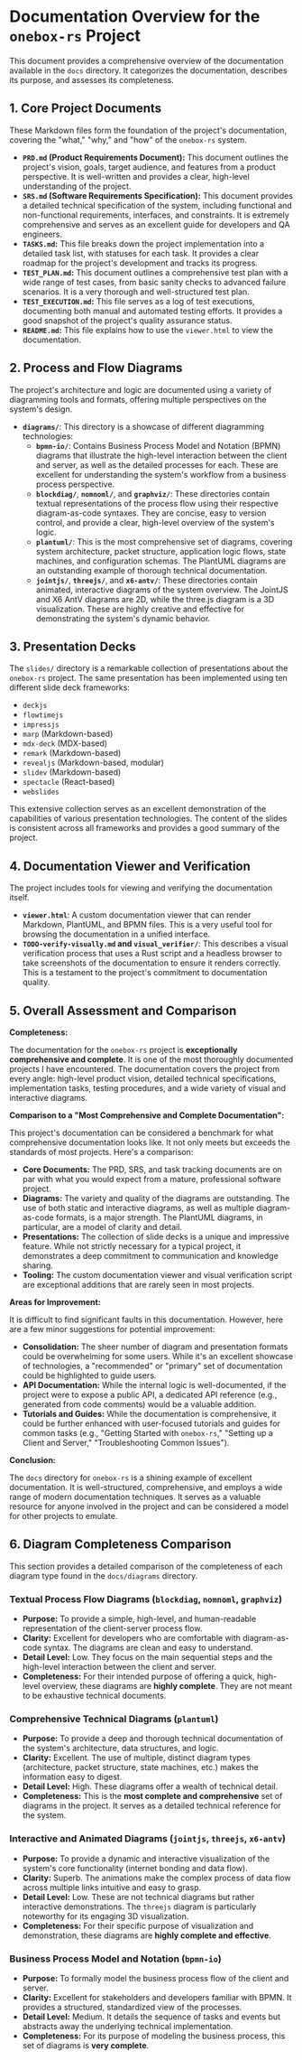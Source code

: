 # Documentation Overview for the `onebox-rs` Project

This document provides a comprehensive overview of the documentation available in the `docs` directory. It categorizes the documentation, describes its purpose, and assesses its completeness.

## 1. Core Project Documents

These Markdown files form the foundation of the project's documentation, covering the "what," "why," and "how" of the `onebox-rs` system.

*   **`PRD.md` (Product Requirements Document):** This document outlines the project's vision, goals, target audience, and features from a product perspective. It is well-written and provides a clear, high-level understanding of the project.
*   **`SRS.md` (Software Requirements Specification):** This document provides a detailed technical specification of the system, including functional and non-functional requirements, interfaces, and constraints. It is extremely comprehensive and serves as an excellent guide for developers and QA engineers.
*   **`TASKS.md`:** This file breaks down the project implementation into a detailed task list, with statuses for each task. It provides a clear roadmap for the project's development and tracks its progress.
*   **`TEST_PLAN.md`:** This document outlines a comprehensive test plan with a wide range of test cases, from basic sanity checks to advanced failure scenarios. It is a very thorough and well-structured test plan.
*   **`TEST_EXECUTION.md`:** This file serves as a log of test executions, documenting both manual and automated testing efforts. It provides a good snapshot of the project's quality assurance status.
*   **`README.md`:** This file explains how to use the `viewer.html` to view the documentation.

## 2. Process and Flow Diagrams

The project's architecture and logic are documented using a variety of diagramming tools and formats, offering multiple perspectives on the system's design.

*   **`diagrams/`**: This directory is a showcase of different diagramming technologies:
    *   **`bpmn-io/`**: Contains Business Process Model and Notation (BPMN) diagrams that illustrate the high-level interaction between the client and server, as well as the detailed processes for each. These are excellent for understanding the system's workflow from a business process perspective.
    *   **`blockdiag/`**, **`nomnoml/`**, and **`graphviz/`**: These directories contain textual representations of the process flow using their respective diagram-as-code syntaxes. They are concise, easy to version control, and provide a clear, high-level overview of the system's logic.
    *   **`plantuml/`**: This is the most comprehensive set of diagrams, covering system architecture, packet structure, application logic flows, state machines, and configuration schemas. The PlantUML diagrams are an outstanding example of thorough technical documentation.
    *   **`jointjs/`**, **`threejs/`**, and **`x6-antv/`**: These directories contain animated, interactive diagrams of the system overview. The JointJS and X6 AntV diagrams are 2D, while the three.js diagram is a 3D visualization. These are highly creative and effective for demonstrating the system's dynamic behavior.

## 3. Presentation Decks

The `slides/` directory is a remarkable collection of presentations about the `onebox-rs` project. The same presentation has been implemented using ten different slide deck frameworks:

*   `deckjs`
*   `flowtimejs`
*   `impressjs`
*   `marp` (Markdown-based)
*   `mdx-deck` (MDX-based)
*   `remark` (Markdown-based)
*   `revealjs` (Markdown-based, modular)
*   `slidev` (Markdown-based)
*   `spectacle` (React-based)
*   `webslides`

This extensive collection serves as an excellent demonstration of the capabilities of various presentation technologies. The content of the slides is consistent across all frameworks and provides a good summary of the project.

## 4. Documentation Viewer and Verification

The project includes tools for viewing and verifying the documentation itself.

*   **`viewer.html`**: A custom documentation viewer that can render Markdown, PlantUML, and BPMN files. This is a very useful tool for browsing the documentation in a unified interface.
*   **`TODO-verify-visually.md` and `visual_verifier/`**: This describes a visual verification process that uses a Rust script and a headless browser to take screenshots of the documentation to ensure it renders correctly. This is a testament to the project's commitment to documentation quality.

## 5. Overall Assessment and Comparison

**Completeness:**

The documentation for the `onebox-rs` project is **exceptionally comprehensive and complete**. It is one of the most thoroughly documented projects I have encountered. The documentation covers the project from every angle: high-level product vision, detailed technical specifications, implementation tasks, testing procedures, and a wide variety of visual and interactive diagrams.

**Comparison to a "Most Comprehensive and Complete Documentation":**

This project's documentation can be considered a benchmark for what comprehensive documentation looks like. It not only meets but exceeds the standards of most projects. Here's a comparison:

*   **Core Documents:** The PRD, SRS, and task tracking documents are on par with what you would expect from a mature, professional software project.
*   **Diagrams:** The variety and quality of the diagrams are outstanding. The use of both static and interactive diagrams, as well as multiple diagram-as-code formats, is a major strength. The PlantUML diagrams, in particular, are a model of clarity and detail.
*   **Presentations:** The collection of slide decks is a unique and impressive feature. While not strictly necessary for a typical project, it demonstrates a deep commitment to communication and knowledge sharing.
*   **Tooling:** The custom documentation viewer and visual verification script are exceptional additions that are rarely seen in most projects.

**Areas for Improvement:**

It is difficult to find significant faults in this documentation. However, here are a few minor suggestions for potential improvement:

*   **Consolidation:** The sheer number of diagram and presentation formats could be overwhelming for some users. While it's an excellent showcase of technologies, a "recommended" or "primary" set of documentation could be highlighted to guide users.
*   **API Documentation:** While the internal logic is well-documented, if the project were to expose a public API, a dedicated API reference (e.g., generated from code comments) would be a valuable addition.
*   **Tutorials and Guides:** While the documentation is comprehensive, it could be further enhanced with user-focused tutorials and guides for common tasks (e.g., "Getting Started with `onebox-rs`," "Setting up a Client and Server," "Troubleshooting Common Issues").

**Conclusion:**

The `docs` directory for `onebox-rs` is a shining example of excellent documentation. It is well-structured, comprehensive, and employs a wide range of modern documentation techniques. It serves as a valuable resource for anyone involved in the project and can be considered a model for other projects to emulate.

## 6. Diagram Completeness Comparison

This section provides a detailed comparison of the completeness of each diagram type found in the `docs/diagrams` directory.

### Textual Process Flow Diagrams (`blockdiag`, `nomnoml`, `graphviz`)

*   **Purpose:** To provide a simple, high-level, and human-readable representation of the client-server process flow.
*   **Clarity:** Excellent for developers who are comfortable with diagram-as-code syntax. The diagrams are clean and easy to understand.
*   **Detail Level:** Low. They focus on the main sequential steps and the high-level interaction between the client and server.
*   **Completeness:** For their intended purpose of offering a quick, high-level overview, these diagrams are **highly complete**. They are not meant to be exhaustive technical documents.

### Comprehensive Technical Diagrams (`plantuml`)

*   **Purpose:** To provide a deep and thorough technical documentation of the system's architecture, data structures, and logic.
*   **Clarity:** Excellent. The use of multiple, distinct diagram types (architecture, packet structure, state machines, etc.) makes the information easy to digest.
*   **Detail Level:** High. These diagrams offer a wealth of technical detail.
*   **Completeness:** This is the **most complete and comprehensive** set of diagrams in the project. It serves as a detailed technical reference for the system.

### Interactive and Animated Diagrams (`jointjs`, `threejs`, `x6-antv`)

*   **Purpose:** To provide a dynamic and interactive visualization of the system's core functionality (internet bonding and data flow).
*   **Clarity:** Superb. The animations make the complex process of data flow across multiple links intuitive and easy to grasp.
*   **Detail Level:** Low. These are not technical diagrams but rather interactive demonstrations. The `threejs` diagram is particularly noteworthy for its engaging 3D visualization.
*   **Completeness:** For their specific purpose of visualization and demonstration, these diagrams are **highly complete and effective**.

### Business Process Model and Notation (`bpmn-io`)

*   **Purpose:** To formally model the business process flow of the client and server.
*   **Clarity:** Excellent for stakeholders and developers familiar with BPMN. It provides a structured, standardized view of the processes.
*   **Detail Level:** Medium. It details the sequence of tasks and events but abstracts away the underlying technical implementation.
*   **Completeness:** For its purpose of modeling the business process, this set of diagrams is **very complete**.
